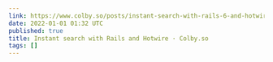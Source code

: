 ```yaml
---
link: https://www.colby.so/posts/instant-search-with-rails-6-and-hotwire
date: 2022-01-01 01:32 UTC
published: true
title: Instant search with Rails and Hotwire · Colby.so
tags: []
---
```



